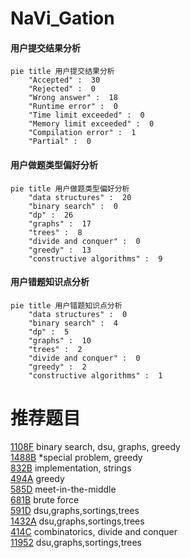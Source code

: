 # NaVi_Gation

<!-- tabs:start -->



#### **用户提交结果分析**

```mermaid
pie title 用户提交结果分析
    "Accepted" :  30
    "Rejected" :  0
    "Wrong answer" :  18
    "Runtime error" :  0
    "Time limit exceeded" :  0
    "Memory limit exceeded" :  0
    "Compilation error" :  1
    "Partial" :  0
```

#### **用户做题类型偏好分析**

```mermaid
pie title 用户做题类型偏好分析
    "data structures" :  20
    "binary search" :  0
    "dp" :  26
    "graphs" :  17
    "trees" :  8
    "divide and conquer" :  0
    "greedy" :  13
    "constructive algorithms" :  9
```
#### **用户错题知识点分析**

```mermaid
pie title 用户错题知识点分析
    "data structures" :  0
    "binary search" :  4
    "dp" :  5
    "graphs" :  10
    "trees" :  2
    "divide and conquer" :  0
    "greedy" :  2
    "constructive algorithms" :  1
```



<!-- tabs:end -->
# 推荐题目
[1108F](https://codeforces.com/contest/1108/problem/F)		binary search,
                        dsu,
                        graphs,
                        greedy		  
[1488B](https://codeforces.com/contest/1488/problem/B)		*special problem,
                        greedy		  
[832B](https://codeforces.com/contest/832/problem/B)		implementation,
                        strings		  
[494A](https://codeforces.com/contest/494/problem/A)		greedy		  
[585D](https://codeforces.com/contest/585/problem/D)		meet-in-the-middle		  
[681B](https://codeforces.com/contest/681/problem/B)		brute force		  
[591D](https://codeforces.com/contest/591/problem/D)		dsu,graphs,sortings,trees		  
[1432A](https://codeforces.com/contest/1432/problem/A)		dsu,graphs,sortings,trees		  
[414C](https://codeforces.com/contest/414/problem/C)		combinatorics,
                        divide and conquer		  
[11952](https://codeforces.com/contest/1195/problem/2)		dsu,graphs,sortings,trees		  
